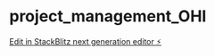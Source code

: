 # project_management_OHI

[Edit in StackBlitz next generation editor ⚡️](https://stackblitz.com/~/github.com/hevertonvalerio/project_management_OHI)